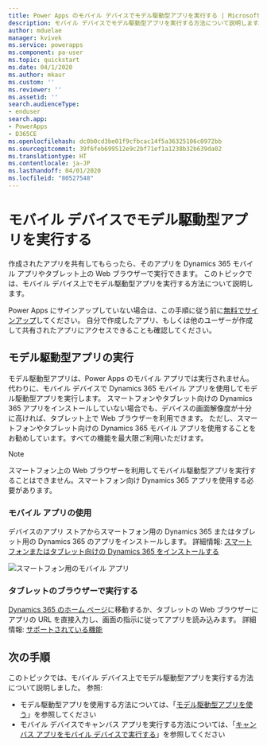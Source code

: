 ```yaml
---
title: Power Apps のモバイル デバイスでモデル駆動型アプリを実行する | Microsoft Docs
description: モバイル デバイスでモデル駆動型アプリを実行する方法について説明します。
author: mduelae
manager: kvivek
ms.service: powerapps
ms.component: pa-user
ms.topic: quickstart
ms.date: 04/1/2020
ms.author: mkaur
ms.custom: ''
ms.reviewer: ''
ms.assetid: ''
search.audienceType:
- enduser
search.app:
- PowerApps
- D365CE
ms.openlocfilehash: dc0b0cd3be01f9cfbcac14f5a36325106c0972bb
ms.sourcegitcommit: 39f6feb699512e9c2bf71ef1a1238b32b639da02
ms.translationtype: HT
ms.contentlocale: ja-JP
ms.lasthandoff: 04/01/2020
ms.locfileid: "80527548"
---
```

# <a name="run-a-model-driven-app-on-a-mobile-device"></a>モバイル デバイスでモデル駆動型アプリを実行する

作成されたアプリを共有してもらったら、そのアプリを Dynamics 365 モバイル アプリやタブレット上の Web ブラウザーで実行できます。 このトピックでは、モバイル デバイス上でモデル駆動型アプリを実行する方法について説明します。 

Power Apps にサインアップしていない場合は、この手順に従う前に[無料でサインアップ](https://make.powerapps.com/signup?redirect=marketing&email=)してください。 自分で作成したアプリ、もしくは他のユーザーが作成して共有されたアプリにアクセスできることも確認してください。

## <a name="run-the-model-driven-app"></a>モデル駆動型アプリの実行

モデル駆動型アプリは、Power Apps のモバイル アプリでは実行されません。 代わりに、モバイル デバイスで Dynamics 365 モバイル アプリを使用してモデル駆動型アプリを実行します。 スマートフォンやタブレット向けの Dynamics 365 アプリをインストールしていない場合でも、デバイスの画面解像度が十分に高ければ、タブレット上で Web ブラウザーを利用できます。 ただし、スマートフォンやタブレット向けの Dynamics 365 モバイル アプリを使用することをお勧めしています。すべての機能を最大限ご利用いただけます。 

> [!NOTE]
> スマートフォン上の Web ブラウザーを利用してモバイル駆動型アプリを実行することはできません。スマートフォン向け Dynamics 365 アプリを使用する必要があります。 

### <a name="use-the-mobile-app"></a>モバイル アプリの使用
デバイスのアプリ ストアからスマートフォン用の Dynamics 365 またはタブレット用の Dynamics 365 のアプリをインストールします。 詳細情報: [スマートフォンまたはタブレット向けの Dynamics 365 をインストールする](https://docs.microsoft.com/dynamics365/customer-engagement/mobile-app/install-dynamics-365-for-phones-and-tablets)

 ![スマートフォン用のモバイル アプリ](media/run-app-client-model-driven/mobile-app-for-phone.png)

### <a name="run-in-your-tablets-browser"></a>タブレットのブラウザーで実行する
[Dynamics 365 のホーム ページ](https://home.dynamics.com)に移動するか、タブレットの Web ブラウザーにアプリの URL を直接入力し、画面の指示に従ってアプリを読み込みます。 詳細情報: [サポートされている機能](https://docs.microsoft.com/dynamics365/mobile-app/support-phones-tablets#supported-tablets-to-run-model-driven-apps-in-your-web-browser)


## <a name="next-steps"></a>次の手順
このトピックでは、モバイル デバイス上でモデル駆動型アプリを実行する方法について説明しました。 参照:
- モデル駆動型アプリを使用する方法については、「[モデル駆動型アプリを使う](use-model-driven-apps.md)」を参照してください
- モバイル デバイスでキャンバス アプリを実行する方法については、「[キャンバス アプリをモバイル デバイスで実行する](run-app-client.md)」を参照してください
